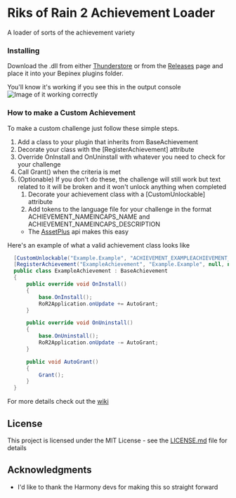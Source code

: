 # Riks of Rain 2 Achievement Loader

A loader of sorts of the achievement variety

### Installing

Download the .dll from either [Thunderstore](https://thunderstore.io/) or from the [Releases](https://github.com/dakkhuza/AchivementLoader/releases) page and place it into your Bepinex plugins folder.

You'll know it's working if you see this in the output console
![Image of it working correctly](http://dakkhuza.com/images/Unlock.png)

### How to make a Custom Achievement
To make a custom challenge just follow these simple steps.

1. Add a class to your plugin that inherits from BaseAchievement
1. Decorate your class with the \[RegisterAchievement\] attribute
1. Override OnInstall and OnUninstall with whatever you need to check for your challenge
1. Call Grant() when the criteria is met
1. (Optionable) If you don't do these, the challenge will still work but text related to it will be broken and it won't unlock anything when completed
   1. Decorate your achievement class with a \[CustomUnlockable\] attribute
   1. Add tokens to the language file for your challenge in the format ACHIEVEMENT_NAMEINCAPS_NAME and ACHIEVEMENT_NAMEINCAPS_DESCRIPTION
   * The [AssetPlus](https://github.com/risk-of-thunder/R2API/wiki/AssetPlus) api makes this easy
   
Here's an example of what a valid achievement class looks like
```C#
  [CustomUnlockable("Example.Example", "ACHIEVEMENT_EXAMPLEACHIEVEMENT_DESCRIPTION")]
  [RegisterAchievement("ExampleAchievement", "Example.Example", null, null)]
  public class ExampleAchievement : BaseAchievement
  {
      public override void OnInstall()
      {
          base.OnInstall();
          RoR2Application.onUpdate += AutoGrant;
      }

      public override void OnUninstall()
      {
          base.OnUninstall();
          RoR2Application.onUpdate -= AutoGrant;
      }

      public void AutoGrant()
      {
          Grant();
      }
  }
```
For more details check out the [wiki](https://github.com/dakkhuza/AchivementLoader/wiki)

## License

This project is licensed under the MIT License - see the [LICENSE.md](LICENSE.md) file for details

## Acknowledgments

* I'd like to thank the Harmony devs for making this so straight forward
